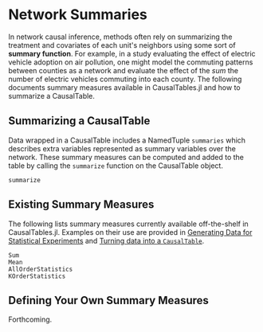 # Network Summaries

In network causal inference, methods often rely on summarizing the treatment and covariates of each unit's neighbors using some sort of **summary function**. For example, in a study evaluating the effect of electric vehicle adoption on air pollution, one might model the commuting patterns between counties as a network and evaluate the effect of the *sum* the number of electric vehicles commuting into each county. The following documents summary measures available in CausalTables.jl and how to summarize a CausalTable.

## Summarizing a CausalTable

Data wrapped in a CausalTable includes a NamedTuple `summaries` which describes extra variables represented as summary variables over the network. These summary measures can be computed and added to the table by calling the `summarize` function on the CausalTable object.

```@docs; canonical=false
summarize
```

## Existing Summary Measures

The following lists summary measures currently available off-the-shelf in CausalTables.jl. Examples on their use are provided in [Generating Data for Statistical Experiments](generating-data.md) and [Turning data into a `CausalTable`](formatting.md).

```@docs; canonical=false
Sum
Mean
AllOrderStatistics
KOrderStatistics
```


## Defining Your Own Summary Measures

Forthcoming.

